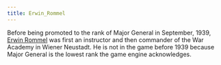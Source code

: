 ```yaml
---
title: Erwin_Rommel
---
```


Before being promoted to the rank of Major General in September, 1939, [Erwin Rommel](http://en.wikipedia.org/wiki/Erwin_Rommel) was first an instructor and then commander of the War Academy in Wiener Neustadt. He is not in the game before 1939 because Major General is the lowest rank the game engine acknowledges.
